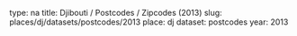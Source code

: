 type: na
title: Djibouti / Postcodes / Zipcodes (2013)
slug: places/dj/datasets/postcodes/2013
place: dj
dataset: postcodes
year: 2013
